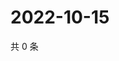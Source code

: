 # 2022-10-15

共 0 条

<!-- BEGIN WEIBO -->
<!-- 最后更新时间 Sat Oct 15 2022 02:09:56 GMT+0800 (China Standard Time) -->

<!-- END WEIBO -->
